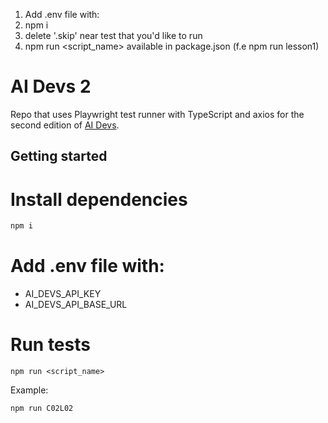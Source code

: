 1. Add .env file with:
2. npm i
3. delete '.skip' near test that you'd like to run
4. npm run <script_name> available in package.json (f.e npm run lesson1)

# AI Devs 2

Repo that uses Playwright test runner with TypeScript and axios for the second edition of [AI Devs](https://www.aidevs.pl/).

## Getting started

# Install dependencies

```bash
npm i
```

# Add .env file with:

- AI_DEVS_API_KEY
- AI_DEVS_API_BASE_URL

# Run tests

```bun
npm run <script_name>
```

Example:

```npm
npm run C02L02
```
